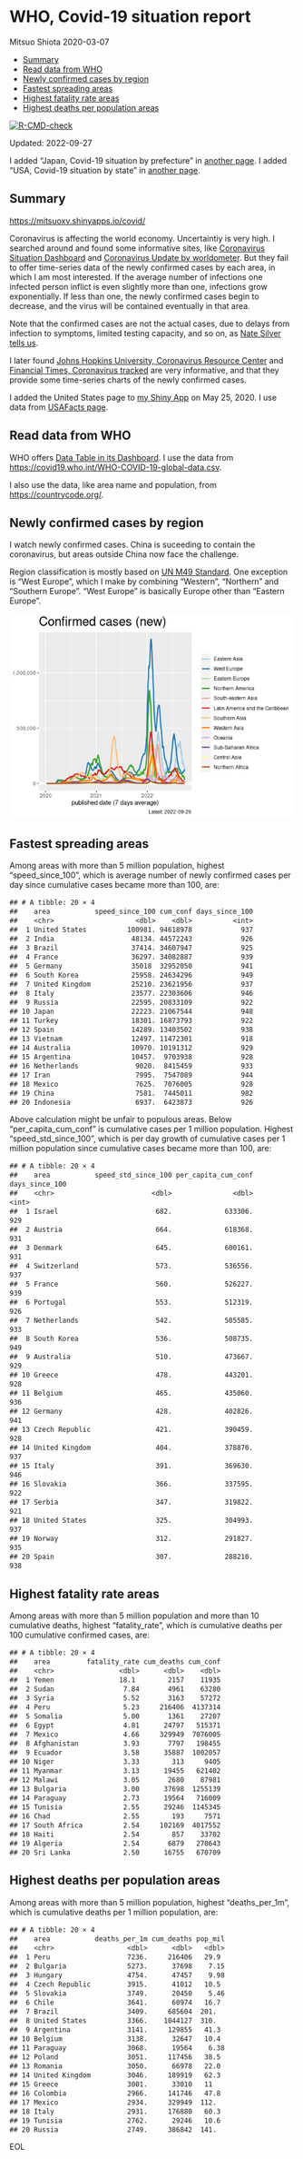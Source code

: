 WHO, Covid-19 situation report
================
Mitsuo Shiota
2020-03-07

-   <a href="#summary" id="toc-summary">Summary</a>
-   <a href="#read-data-from-who" id="toc-read-data-from-who">Read data from
    WHO</a>
-   <a href="#newly-confirmed-cases-by-region"
    id="toc-newly-confirmed-cases-by-region">Newly confirmed cases by
    region</a>
-   <a href="#fastest-spreading-areas"
    id="toc-fastest-spreading-areas">Fastest spreading areas</a>
-   <a href="#highest-fatality-rate-areas"
    id="toc-highest-fatality-rate-areas">Highest fatality rate areas</a>
-   <a href="#highest-deaths-per-population-areas"
    id="toc-highest-deaths-per-population-areas">Highest deaths per
    population areas</a>

<!-- badges: start -->

[![R-CMD-check](https://github.com/mitsuoxv/covid/actions/workflows/R-CMD-check.yaml/badge.svg)](https://github.com/mitsuoxv/covid/actions/workflows/R-CMD-check.yaml)
<!-- badges: end -->

Updated: 2022-09-27

I added “Japan, Covid-19 situation by prefecture” in [another
page](Japan.md). I added “USA, Covid-19 situation by state” in [another
page](USA.md).

## Summary

<https://mitsuoxv.shinyapps.io/covid/>

Coronavirus is affecting the world economy. Uncertaintiy is very high. I
searched around and found some informative sites, like [Coronavirus
Situation
Dashboard](https://who.maps.arcgis.com/apps/opsdashboard/index.html#/c88e37cfc43b4ed3baf977d77e4a0667)
and [Coronavirus Update by
worldometer](https://www.worldometers.info/coronavirus/). But they fail
to offer time-series data of the newly confirmed cases by each area, in
which I am most interested. If the average number of infections one
infected person inflict is even slightly more than one, infections grow
exponentially. If less than one, the newly confirmed cases begin to
decrease, and the virus will be contained eventually in that area.

Note that the confirmed cases are not the actual cases, due to delays
from infection to symptoms, limited testing capacity, and so on, as
[Nate Silver tells
us](https://fivethirtyeight.com/features/coronavirus-case-counts-are-meaningless/).

I later found [Johns Hopkins University, Coronavirus Resource
Center](https://coronavirus.jhu.edu/) and [Financial Times, Coronavirus
tracked](https://www.ft.com/content/a26fbf7e-48f8-11ea-aeb3-955839e06441)
are very informative, and that they provide some time-series charts of
the newly confirmed cases.

I added the United States page to [my Shiny
App](https://mitsuoxv.shinyapps.io/covid/) on May 25, 2020. I use data
from [USAFacts
page](https://usafacts.org/visualizations/coronavirus-covid-19-spread-map/).

## Read data from WHO

WHO offers [Data Table in its Dashboard](https://covid19.who.int/table).
I use the data from
<https://covid19.who.int/WHO-COVID-19-global-data.csv>.

I also use the data, like area name and population, from
<https://countrycode.org/>.

## Newly confirmed cases by region

I watch newly confirmed cases. China is suceeding to contain the
coronavirus, but areas outside China now face the challenge.

Region classification is mostly based on [UN M49
Standard](https://unstats.un.org/unsd/methodology/m49/). One exception
is “West Europe”, which I make by combining “Western”, “Northern” and
“Southern Europe”. “West Europe” is basically Europe other than “Eastern
Europe”.

![](README_files/figure-gfm/chart-1.png)<!-- -->

## Fastest spreading areas

Among areas with more than 5 million population, highest
“speed_since_100”, which is average number of newly confirmed cases per
day since cumulative cases became more than 100, are:

    ## # A tibble: 20 × 4
    ##    area           speed_since_100 cum_conf days_since_100
    ##    <chr>                    <dbl>    <dbl>          <int>
    ##  1 United States          100981. 94618978            937
    ##  2 India                   48134. 44572243            926
    ##  3 Brazil                  37414. 34607947            925
    ##  4 France                  36297. 34082887            939
    ##  5 Germany                 35018  32952050            941
    ##  6 South Korea             25958. 24634296            949
    ##  7 United Kingdom          25210. 23621956            937
    ##  8 Italy                   23577. 22303606            946
    ##  9 Russia                  22595. 20833109            922
    ## 10 Japan                   22223. 21067544            948
    ## 11 Turkey                  18301. 16873793            922
    ## 12 Spain                   14289. 13403502            938
    ## 13 Vietnam                 12497. 11472301            918
    ## 14 Australia               10970. 10191312            929
    ## 15 Argentina               10457.  9703938            928
    ## 16 Netherlands              9020.  8415459            933
    ## 17 Iran                     7995.  7547089            944
    ## 18 Mexico                   7625.  7076005            928
    ## 19 China                    7581.  7445011            982
    ## 20 Indonesia                6937.  6423873            926

Above calculation might be unfair to populous areas. Below
“per_capita_cum_conf” is cumulative cases per 1 million population.
Highest “speed_std_since_100”, which is per day growth of cumulative
cases per 1 million population since cumulative cases became more than
100, are:

    ## # A tibble: 20 × 4
    ##    area           speed_std_since_100 per_capita_cum_conf days_since_100
    ##    <chr>                        <dbl>               <dbl>          <int>
    ##  1 Israel                        682.             633306.            929
    ##  2 Austria                       664.             618368.            931
    ##  3 Denmark                       645.             600161.            931
    ##  4 Switzerland                   573.             536556.            937
    ##  5 France                        560.             526227.            939
    ##  6 Portugal                      553.             512319.            926
    ##  7 Netherlands                   542.             505585.            933
    ##  8 South Korea                   536.             508735.            949
    ##  9 Australia                     510.             473667.            929
    ## 10 Greece                        478.             443201.            928
    ## 11 Belgium                       465.             435060.            936
    ## 12 Germany                       428.             402826.            941
    ## 13 Czech Republic                421.             390459.            928
    ## 14 United Kingdom                404.             378870.            937
    ## 15 Italy                         391.             369630.            946
    ## 16 Slovakia                      366.             337595.            922
    ## 17 Serbia                        347.             319822.            921
    ## 18 United States                 325.             304993.            937
    ## 19 Norway                        312.             291827.            935
    ## 20 Spain                         307.             288210.            938

## Highest fatality rate areas

Among areas with more than 5 million population and more than 10
cumulative deaths, highest “fatality_rate”, which is cumulative deaths
per 100 cumulative confirmed cases, are:

    ## # A tibble: 20 × 4
    ##    area         fatality_rate cum_deaths cum_conf
    ##    <chr>                <dbl>      <dbl>    <dbl>
    ##  1 Yemen                18.1        2157    11935
    ##  2 Sudan                 7.84       4961    63280
    ##  3 Syria                 5.52       3163    57272
    ##  4 Peru                  5.23     216406  4137314
    ##  5 Somalia               5.00       1361    27207
    ##  6 Egypt                 4.81      24797   515371
    ##  7 Mexico                4.66     329949  7076005
    ##  8 Afghanistan           3.93       7797   198455
    ##  9 Ecuador               3.58      35887  1002057
    ## 10 Niger                 3.33        313     9405
    ## 11 Myanmar               3.13      19455   621402
    ## 12 Malawi                3.05       2680    87981
    ## 13 Bulgaria              3.00      37698  1255139
    ## 14 Paraguay              2.73      19564   716009
    ## 15 Tunisia               2.55      29246  1145345
    ## 16 Chad                  2.55        193     7571
    ## 17 South Africa          2.54     102169  4017552
    ## 18 Haiti                 2.54        857    33702
    ## 19 Algeria               2.54       6879   270643
    ## 20 Sri Lanka             2.50      16755   670709

## Highest deaths per population areas

Among areas with more than 5 million population, highest
“deaths_per_1m”, which is cumulative deaths per 1 million population,
are:

    ## # A tibble: 20 × 4
    ##    area           deaths_per_1m cum_deaths pop_mil
    ##    <chr>                  <dbl>      <dbl>   <dbl>
    ##  1 Peru                   7236.     216406   29.9 
    ##  2 Bulgaria               5273.      37698    7.15
    ##  3 Hungary                4754.      47457    9.98
    ##  4 Czech Republic         3915.      41012   10.5 
    ##  5 Slovakia               3749.      20450    5.46
    ##  6 Chile                  3641.      60974   16.7 
    ##  7 Brazil                 3409.     685604  201.  
    ##  8 United States          3366.    1044127  310.  
    ##  9 Argentina              3141.     129855   41.3 
    ## 10 Belgium                3138.      32647   10.4 
    ## 11 Paraguay               3068.      19564    6.38
    ## 12 Poland                 3051.     117456   38.5 
    ## 13 Romania                3050.      66978   22.0 
    ## 14 United Kingdom         3046.     189919   62.3 
    ## 15 Greece                 3001.      33010   11   
    ## 16 Colombia               2966.     141746   47.8 
    ## 17 Mexico                 2934.     329949  112.  
    ## 18 Italy                  2931.     176880   60.3 
    ## 19 Tunisia                2762.      29246   10.6 
    ## 20 Russia                 2749.     386842  141.

EOL
